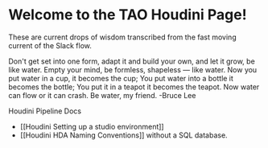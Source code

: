 # Welcome to the TAO Houdini Page!

These are current drops of wisdom transcribed from the fast moving current of the Slack flow. 

Don't get set into one form, adapt it and build your own, and let it grow, be like water. Empty your mind, be formless, shapeless — like water. Now you put water in a cup, it becomes the cup; You put water into a bottle it becomes the bottle; You put it in a teapot it becomes the teapot. Now water can flow or it can crash. Be water, my friend.
-Bruce Lee

Houdini Pipeline Docs
* [[Houdini Setting up a studio environment]]
* [[Houdini HDA Naming Conventions]] without a SQL database.